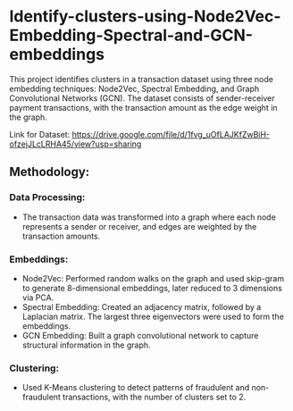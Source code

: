 # Identify-clusters-using-Node2Vec-Embedding-Spectral-and-GCN-embeddings
This project identifies clusters in a transaction dataset using three node embedding techniques: Node2Vec, Spectral Embedding, and Graph Convolutional Networks (GCN). The dataset consists of sender-receiver payment transactions, with the transaction amount as the edge weight in the graph.

Link for Dataset: https://drive.google.com/file/d/1fvg_uOfLAJKfZwBiH-ofzejJLcLRHA45/view?usp=sharing

## Methodology:
### Data Processing:
* The transaction data was transformed into a graph where each node represents a sender or receiver, and edges are weighted by the transaction amounts.

### Embeddings:
* Node2Vec: Performed random walks on the graph and used skip-gram to generate 8-dimensional embeddings, later reduced to 3 dimensions via PCA.
* Spectral Embedding: Created an adjacency matrix, followed by a Laplacian matrix. The largest three eigenvectors were used to form the embeddings.
* GCN Embedding: Built a graph convolutional network to capture structural information in the graph.

### Clustering:
* Used K-Means clustering to detect patterns of fraudulent and non-fraudulent transactions, with the number of clusters set to 2.
